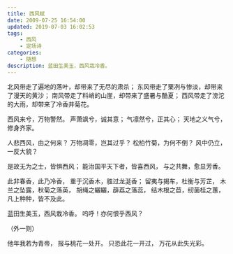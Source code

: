 ```yaml
---
title: 西风赋
date: 2009-07-25 16:54:00
updated: 2019-07-03 16:02:53
tags:
    - 西风
    - 定场诗
categories:
    - 随想
description: 蓝田生美玉，西风栽冷香。
---
```


北风带走了遍地的落叶，却带来了无尽的肃杀；
东风带走了栗冽与惨淡，却带来了漫天的黄沙；
南风带走了料峭的山崖，却带来了盛暑与酷夏；
西风带走了滂沱的大雨，却带来了冷香并菊花。

西风来兮，万物警然。
声萧飒兮，诚其意；
气凛然兮，正其心；
天地之义气兮，修身齐家。

人悲西风，由之何来？
万物凋零，岂其过乎？
松柏竹菊，为何不倒？
风中仍立，一反大貌？

是故无为之士，皆惧西风；
能治国平天下者，皆喜西风，
与之共舞，愈显芳香。

此非春香，此乃冷香，
重于沉香木，胜过龙涎香；
留夷与揭车，杜衡与芳芷，
木兰之坠露，秋菊之落英，
胡绳之纚纚，薜荔之落蕊，
结木根之苣，纫菌桂之蕙，
凡上种种，皆不及此。

蓝田生美玉，西风栽冷香。
呜呼！亦何恨乎西风？



（外一则）

他年我若为青帝，
报与桃花一处开。
只恐此花一开过，
万花从此失光彩。
